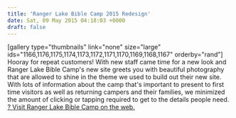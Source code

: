 ```yaml
---
title: 'Ranger Lake Bible Camp 2015 Redesign'
date: Sat, 09 May 2015 04:18:03 +0000
draft: false
---
```


\[gallery type="thumbnails" link="none" size="large" ids="1166,1176,1175,1174,1173,1172,1171,1170,1169,1168,1167" orderby="rand"\] Hooray for repeat customers! With new staff came time for a new look and Ranger Lake Bible Camp's new site greets you with beautiful photography that are allowed to shine in the theme we used to build out their new site. With lots of information about the camp that's important to present to first time visitors as well as returning campers and their families, we minimized the amount of clicking or tapping required to get to the details people need. [? Visit Ranger Lake Bible Camp on the web.](http://rlbc.ca)